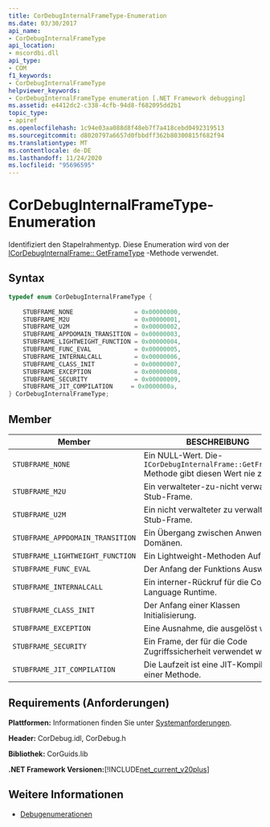 ```yaml
---
title: CorDebugInternalFrameType-Enumeration
ms.date: 03/30/2017
api_name:
- CorDebugInternalFrameType
api_location:
- mscordbi.dll
api_type:
- COM
f1_keywords:
- CorDebugInternalFrameType
helpviewer_keywords:
- CorDebugInternalFrameType enumeration [.NET Framework debugging]
ms.assetid: e4412dc2-c338-4cfb-94d8-f682095dd2b1
topic_type:
- apiref
ms.openlocfilehash: 1c94e03aa088d8f48eb7f7a418cebd0492319513
ms.sourcegitcommit: d8020797a6657d0fbbdff362b80300815f682f94
ms.translationtype: MT
ms.contentlocale: de-DE
ms.lasthandoff: 11/24/2020
ms.locfileid: "95696595"
---
```

# <a name="cordebuginternalframetype-enumeration"></a>CorDebugInternalFrameType-Enumeration

Identifiziert den Stapelrahmentyp. Diese Enumeration wird von der [ICorDebugInternalFrame:: GetFrameType](icordebuginternalframe-getframetype-method.md) -Methode verwendet.  
  
## <a name="syntax"></a>Syntax  
  
```cpp  
typedef enum CorDebugInternalFrameType {  
  
    STUBFRAME_NONE                 = 0x00000000,  
    STUBFRAME_M2U                  = 0x00000001,  
    STUBFRAME_U2M                  = 0x00000002,  
    STUBFRAME_APPDOMAIN_TRANSITION = 0x00000003,  
    STUBFRAME_LIGHTWEIGHT_FUNCTION = 0x00000004,  
    STUBFRAME_FUNC_EVAL            = 0x00000005,  
    STUBFRAME_INTERNALCALL         = 0x00000006,  
    STUBFRAME_CLASS_INIT           = 0x00000007,  
    STUBFRAME_EXCEPTION            = 0x00000008,  
    STUBFRAME_SECURITY             = 0x00000009,  
    STUBFRAME_JIT_COMPILATION     = 0x0000000a,  
} CorDebugInternalFrameType;  
```  
  
## <a name="members"></a>Member  
  
|Member|BESCHREIBUNG|  
|------------|-----------------|  
|`STUBFRAME_NONE`|Ein NULL-Wert. Die- `ICorDebugInternalFrame::GetFrameType` Methode gibt diesen Wert nie zurück.|  
|`STUBFRAME_M2U`|Ein verwalteter-zu-nicht verwalteter Stub-Frame.|  
|`STUBFRAME_U2M`|Ein nicht verwalteter zu verwalteter Stub-Frame.|  
|`STUBFRAME_APPDOMAIN_TRANSITION`|Ein Übergang zwischen Anwendungs Domänen.|  
|`STUBFRAME_LIGHTWEIGHT_FUNCTION`|Ein Lightweight-Methoden Aufruf.|  
|`STUBFRAME_FUNC_EVAL`|Der Anfang der Funktions Auswertung.|  
|`STUBFRAME_INTERNALCALL`|Ein interner-Rückruf für die Common Language Runtime.|  
|`STUBFRAME_CLASS_INIT`|Der Anfang einer Klassen Initialisierung.|  
|`STUBFRAME_EXCEPTION`|Eine Ausnahme, die ausgelöst wird.|  
|`STUBFRAME_SECURITY`|Ein Frame, der für die Code Zugriffssicherheit verwendet wird.|  
|`STUBFRAME_JIT_COMPILATION`|Die Laufzeit ist eine JIT-Kompilierung einer Methode.|  
  
## <a name="requirements"></a>Requirements (Anforderungen)  

 **Plattformen:** Informationen finden Sie unter [Systemanforderungen](../../get-started/system-requirements.md).  
  
 **Header:** CorDebug.idl, CorDebug.h  
  
 **Bibliothek:** CorGuids.lib  
  
 **.NET Framework Versionen:**[!INCLUDE[net_current_v20plus](../../../../includes/net-current-v20plus-md.md)]  
  
## <a name="see-also"></a>Weitere Informationen

- [Debugenumerationen](debugging-enumerations.md)
